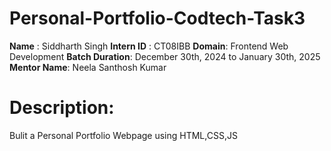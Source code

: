 # Personal-Portfolio-Codtech-Task3
**Name** : Siddharth Singh
**Intern ID** : CT08IBB
**Domain**: Frontend Web Development
**Batch Duration**: December 30th, 2024 to January 30th, 2025
**Mentor Name**:  Neela Santhosh Kumar  

# Description:
Bulit a Personal Portfolio Webpage using HTML,CSS,JS
